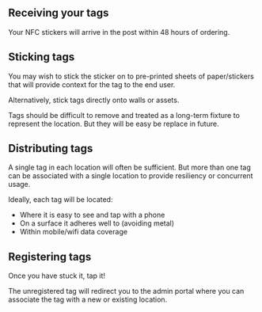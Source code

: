 ## Receiving your tags

Your NFC stickers will arrive in the post within 48 hours of ordering.

## Sticking tags
You may wish to stick the sticker on to pre-printed sheets of paper/stickers that will provide context for the tag to the end user.

Alternatively, stick tags directly onto walls or assets.

Tags should be difficult to remove and treated as a long-term fixture to represent the location. But they will be easy be replace in future.

## Distributing tags
A single tag in each location will often be sufficient. But more than one tag can be associated with a single location to provide resiliency or concurrent usage.

Ideally, each tag will be located:
- Where it is easy to see and tap with a phone
- On a surface it adheres well to (avoiding metal)
- Within mobile/wifi data coverage

## Registering tags
Once you have stuck it, tap it!

The unregistered tag will redirect you to the admin portal where you can associate the tag with a new or existing location.
<!--stackedit_data:
eyJoaXN0b3J5IjpbMTYzNTY1MTg1MV19
-->